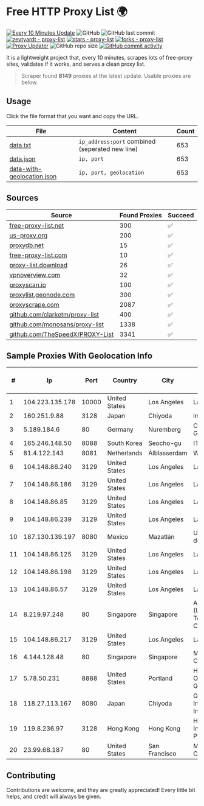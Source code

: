 
# Free HTTP Proxy List 🌍

[![Every 10 Minutes Update](https://github.com/mertguvencli/http-proxy-list/actions/workflows/main.yml/badge.svg?branch=main)](https://github.com/mertguvencli/http-proxy-list/actions/workflows/main.yml)
![GitHub](https://img.shields.io/github/license/mertguvencli/http-proxy-list)
![GitHub last commit](https://img.shields.io/github/last-commit/mertguvencli/http-proxy-list)
[![zevtyardt - proxy-list](https://img.shields.io/static/v1?label=zevtyardt&message=proxy-list&color=blue&logo=github)](https://github.com/zevtyardt/proxy-list "Go to GitHub repo")
[![stars - proxy-list](https://img.shields.io/github/stars/zevtyardt/proxy-list?style=social)](https://github.com/zevtyardt/proxy-list)
[![forks - proxy-list](https://img.shields.io/github/forks/zevtyardt/proxy-list?style=social)](https://github.com/zevtyardt/proxy-list)
[![Proxy Updater](https://github.com/zevtyardt/proxy-list/workflows/Proxy%20Updater/badge.svg)](https://github.com/zevtyardt/proxy-list/actions?query=workflow:"Proxy+Updater")
![GitHub repo size](https://img.shields.io/github/repo-size/zevtyardt/proxy-list)
[![GitHub commit activity](https://img.shields.io/github/commit-activity/m/zevtyardt/proxy-list?logo=commits)](https://github.com/zevtyardt/proxy-list/commits/main)

It is a lightweight project that, every 10 minutes, scrapes lots of free-proxy sites, validates if it works, and serves a clean proxy list.

> Scraper found **8149** proxies at the latest update. Usable proxies are below.

## Usage

Click the file format that you want and copy the URL.

|File|Content|Count|
|----|-------|-----|
|[data.txt](https://raw.githubusercontent.com/mertguvencli/http-proxy-list/main/proxy-list/data.txt)|`ip_address:port` combined (seperated new line)|653|
|[data.json](https://raw.githubusercontent.com/mertguvencli/http-proxy-list/main/proxy-list/data.json)|`ip, port`|653|
|[data-with-geolocation.json](https://raw.githubusercontent.com/mertguvencli/http-proxy-list/main/proxy-list/data-with-geolocation.json)|`ip, port, geolocation`|653|

## Sources

|Source|Found Proxies|Succeed|
|------|-------------|-------|
|[free-proxy-list.net](https://free-proxy-list.net)|300|✅|
|[us-proxy.org](https://www.us-proxy.org)|200|✅|
|[proxydb.net](http://proxydb.net)|15|✅|
|[free-proxy-list.com](https://free-proxy-list.com/?page=&port=&type%5B%5D=http&type%5B%5D=https&up_time=0&search=Search)|10|✅|
|[proxy-list.download](https://www.proxy-list.download/HTTP)|26|✅|
|[vpnoverview.com](https://vpnoverview.com/privacy/anonymous-browsing/free-proxy-servers)|32|✅|
|[proxyscan.io](https://www.proxyscan.io)|100|✅|
|[proxylist.geonode.com](https://proxylist.geonode.com/api/proxy-list?limit=300&page=1&sort_by=lastChecked&sort_type=desc&protocols=http,https)|300|✅|
|[proxyscrape.com](https://api.proxyscrape.com/v2/?request=displayproxies&protocol=http&timeout=10000&country=all&ssl=all&anonymity=all)|2087|✅|
|[github.com/clarketm/proxy-list](https://raw.githubusercontent.com/clarketm/proxy-list/master/proxy-list-raw.txt)|400|✅|
|[github.com/monosans/proxy-list](https://raw.githubusercontent.com/monosans/proxy-list/main/proxies/http.txt)|1338|✅|
|[github.com/TheSpeedX/PROXY-List](https://raw.githubusercontent.com/TheSpeedX/PROXY-List/master/http.txt)|3341|✅|


## Sample Proxies With Geolocation Info

|#|Ip|Port|Country|City|Internet Service Provider|
|-|--|----|-------|----|-------------------------|
|1|104.223.135.178|10000|United States|Los Angeles|LayerHost|
|2|160.251.9.88|3128|Japan|Chiyoda|interQ|
|3|5.189.184.6|80|Germany|Nuremberg|Contabo GmbH|
|4|165.246.148.50|8088|South Korea|Seocho-gu|ITIS|
|5|81.4.122.143|8081|Netherlands|Alblasserdam|WeservIT|
|6|104.148.86.240|3129|United States|Los Angeles|LayerHost|
|7|104.148.86.186|3129|United States|Los Angeles|LayerHost|
|8|104.148.86.85|3129|United States|Los Angeles|LayerHost|
|9|104.148.86.239|3129|United States|Los Angeles|LayerHost|
|10|187.130.139.197|8080|Mexico|Mazatlán|Uninet S.A. de C.V.|
|11|104.148.86.125|3129|United States|Los Angeles|LayerHost|
|12|104.148.86.198|3129|United States|Los Angeles|LayerHost|
|13|104.148.86.57|3129|United States|Los Angeles|LayerHost|
|14|8.219.97.248|80|Singapore|Singapore|Alibaba (US) Technology Co., Ltd.|
|15|104.148.86.217|3129|United States|Los Angeles|LayerHost|
|16|4.144.128.48|80|Singapore|Singapore|Microsoft Corporation|
|17|5.78.50.231|8888|United States|Portland|Hetzner Online GmbH|
|18|118.27.113.167|8080|Japan|Chiyoda|GMO Internet, Inc.|
|19|119.8.236.97|3128|Hong Kong|Hong Kong|Huawei International Pte. Ltd.|
|20|23.99.68.187|80|United States|San Francisco|Microsoft Corporation|



## Contributing

Contributions are welcome, and they are greatly appreciated! Every
little bit helps, and credit will always be given.

